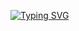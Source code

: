 <a href="https://git.io/typing-svg"><img src="https://readme-typing-svg.demolab.com?font=Ysabeau&pause=1000&color=FFEC0C&background=FFFFFF00&center=true&multiline=true&width=435&lines=Hi%2C+I+am+Anirudh!" alt="Typing SVG" /></a>
